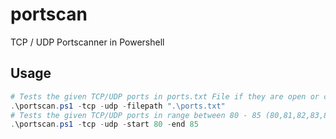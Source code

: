 # portscan
TCP / UDP Portscanner in Powershell

## Usage
```powershell
# Tests the given TCP/UDP ports in ports.txt File if they are open or closed.
.\portscan.ps1 -tcp -udp -filepath ".\ports.txt"
# Tests the given TCP/UDP ports in range between 80 - 85 (80,81,82,83,84,85) if they are open or closed.
.\portscan.ps1 -tcp -udp -start 80 -end 85
```